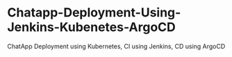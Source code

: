 # Chatapp-Deployment-Using-Jenkins-Kubenetes-ArgoCD
ChatApp Deployment using Kubernetes, CI using Jenkins, CD using ArgoCD
